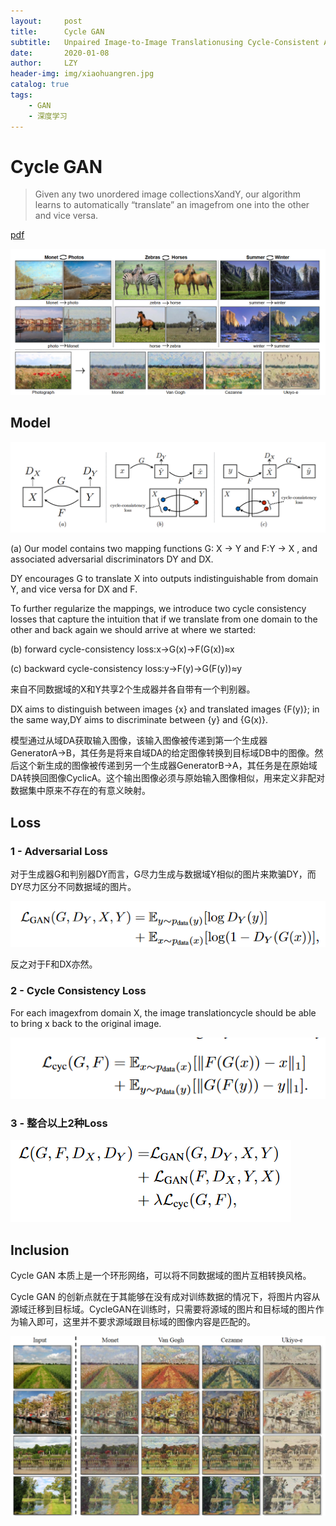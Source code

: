 ```yaml
---
layout:     post
title:      Cycle GAN
subtitle:   Unpaired Image-to-Image Translationusing Cycle-Consistent Adversarial Networks
date:       2020-01-08
author:     LZY
header-img: img/xiaohuangren.jpg
catalog: true
tags:
    - GAN
    - 深度学习
---
```


# Cycle GAN

> Given any two unordered image collectionsXandY, our algorithm learns to automatically “translate” an imagefrom one into the other and vice versa.

[pdf](https://arxiv.org/abs/1703.10593)

![](/img/21586491588.png)

## Model

![](/img/21586517142.png)

(a) Our  model  contains  two  mapping  functions G: X → Y and F:Y → X ,  and  associated  adversarial discriminators DY and DX.

DY encourages G to translate X into outputs indistinguishable from domain Y, and vice versa for DX and F.

To further regularize the mappings, we introduce two cycle consistency losses that capture the intuition that if we translate from one domain to the other and back again we should arrive at where we started: 

(b) forward cycle-consistency loss:x→G(x)→F(G(x))≈x

(c) backward cycle-consistency loss:y→F(y)→G(F(y))≈y

来自不同数据域的X和Y共享2个生成器并各自带有一个判别器。

DX aims to distinguish between images {x} and translated images {F(y)}; in the same way,DY aims to discriminate between {y} and {G(x)}.

模型通过从域DA获取输入图像，该输入图像被传递到第一个生成器GeneratorA→B，其任务是将来自域DA的给定图像转换到目标域DB中的图像。然后这个新生成的图像被传递到另一个生成器GeneratorB→A，其任务是在原始域DA转换回图像CyclicA。这个输出图像必须与原始输入图像相似，用来定义非配对数据集中原来不存在的有意义映射。

## Loss

### 1 - Adversarial Loss

对于生成器G和判别器DY而言，G尽力生成与数据域Y相似的图片来欺骗DY，而DY尽力区分不同数据域的图片。

![](/img/202004102.png)

反之对于F和DX亦然。

### 2 - Cycle Consistency Loss

For each imagexfrom domain X, the image translationcycle should be able to bring x back to the original image.

![](/img/202004101.png)

### 3 - 整合以上2种Loss

![](/img/202004103.png)



## Inclusion

Cycle GAN 本质上是一个环形网络，可以将不同数据域的图片互相转换风格。

Cycle GAN 的创新点就在于其能够在没有成对训练数据的情况下，将图片内容从源域迁移到目标域。CycleGAN在训练时，只需要将源域的图片和目标域的图片作为输入即可，这里并不要求源域跟目标域的图像内容是匹配的。

![](/img/202004104.png)
